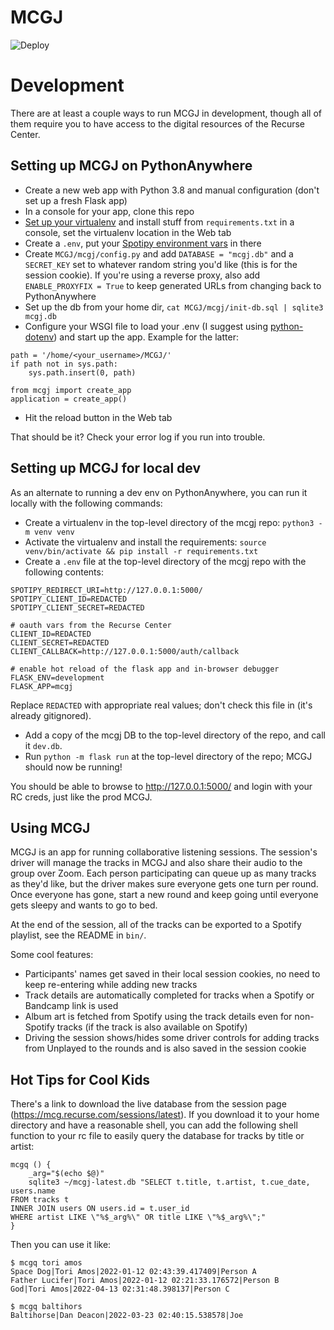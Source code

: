 # MCGJ
![Deploy](https://github.com/SaraBee/MCGJ/workflows/Deploy/badge.svg)

# Development

There are at least a couple ways to run MCGJ in development, though all of them require you to have access to the digital resources of the Recurse Center.

## Setting up MCGJ on PythonAnywhere

- Create a new web app with Python 3.8 and manual configuration (don't set up a fresh Flask app)
- In a console for your app, clone this repo
- [Set up your virtualenv](https://help.pythonanywhere.com/pages/Virtualenvs) and install stuff from `requirements.txt` in a console, set the virtualenv location in the Web tab
- Create a `.env`, put your [Spotipy environment vars](https://spotipy.readthedocs.io/en/2.16.1/#authorization-code-flow) in there
- Create `MCGJ/mcgj/config.py` and add `DATABASE = "mcgj.db"` and a `SECRET_KEY` set to whatever random string you'd like (this is for the session cookie). If you're using a reverse proxy, also add `ENABLE_PROXYFIX = True` to keep generated URLs from changing back to PythonAnywhere
- Set up the db from your home dir, `cat MCGJ/mcgj/init-db.sql | sqlite3 mcgj.db`
- Configure your WSGI file to load your .env (I suggest using [python-dotenv](https://pypi.org/project/python-dotenv/)) and start up the app. Example for the latter:
```
path = '/home/<your_username>/MCGJ/'
if path not in sys.path:
    sys.path.insert(0, path)

from mcgj import create_app
application = create_app()
```
- Hit the reload button in the Web tab

That should be it? Check your error log if you run into trouble.

## Setting up MCGJ for local dev

As an alternate to running a dev env on PythonAnywhere, you can run it locally with the following
commands:

- Create a virtualenv in the top-level directory of the mcgj repo: `python3 -m venv venv`
- Activate the virtualenv and install the requirements: `source venv/bin/activate && pip install -r requirements.txt`
- Create a `.env` file at the top-level directory of the mcgj repo with the following contents:

``` text
SPOTIPY_REDIRECT_URI=http://127.0.0.1:5000/
SPOTIPY_CLIENT_ID=REDACTED
SPOTIPY_CLIENT_SECRET=REDACTED

# oauth vars from the Recurse Center
CLIENT_ID=REDACTED
CLIENT_SECRET=REDACTED
CLIENT_CALLBACK=http://127.0.0.1:5000/auth/callback

# enable hot reload of the flask app and in-browser debugger
FLASK_ENV=development
FLASK_APP=mcgj
```

Replace `REDACTED` with appropriate real values; don't check this file in (it's already gitignored).

- Add a copy of the mcgj DB to the top-level directory of the repo, and call it `dev.db`.
- Run `python -m flask run` at the top-level directory of the repo; MCGJ should now be running!

You should be able to browse to http://127.0.0.1:5000/ and login with your RC creds, just like the
prod MCGJ.


## Using MCGJ
MCGJ is an app for running collaborative listening sessions. The session's driver will manage the tracks in MCGJ and also share their audio to the group over Zoom. Each person participating can queue up as many tracks as they'd like, but the driver makes sure everyone gets one turn per round. Once everyone has gone, start a new round and keep going until everyone gets sleepy and wants to go to bed.

At the end of the session, all of the tracks can be exported to a Spotify playlist, see the README in `bin/`.

Some cool features:
- Participants' names get saved in their local session cookies, no need to keep re-entering while adding new tracks
- Track details are automatically completed for tracks when a Spotify or Bandcamp link is used
- Album art is fetched from Spotify using the track details even for non-Spotify tracks (if the track is also available on Spotify)
- Driving the session shows/hides some driver controls for adding tracks from Unplayed to the rounds and is also saved in the session cookie

## Hot Tips for Cool Kids

There's a link to download the live database from the session page
(https://mcg.recurse.com/sessions/latest). If you download it to your home directory and have a
reasonable shell, you can add the following shell function to your rc file to easily query the
database for tracks by title or artist:

``` shell
mcgq () {
	_arg="$(echo $@)"
	sqlite3 ~/mcgj-latest.db "SELECT t.title, t.artist, t.cue_date, users.name
FROM tracks t
INNER JOIN users ON users.id = t.user_id
WHERE artist LIKE \"%$_arg%\" OR title LIKE \"%$_arg%\";"
}
```

Then you can use it like:

``` text
$ mcgq tori amos
Space Dog|Tori Amos|2022-01-12 02:43:39.417409|Person A
Father Lucifer|Tori Amos|2022-01-12 02:21:33.176572|Person B
God|Tori Amos|2022-04-13 02:31:48.398137|Person C

$ mcgq baltihors
Baltihorse|Dan Deacon|2022-03-23 02:40:15.538578|Joe
```
